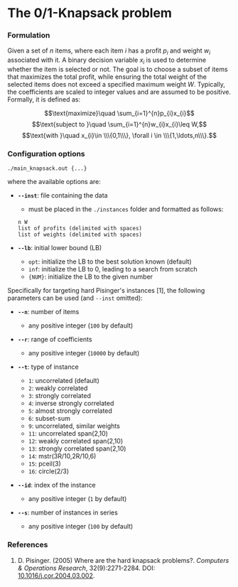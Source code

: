 # The 0/1-Knapsack problem

### Formulation

Given a set of $n$ items, where each item $i$ has a profit $p_i$ and weight $w_i$ associated with it. A binary decision variable $x_i$ is used to determine whether the item is selected or not. The goal is to choose a subset of items that maximizes the total profit, while ensuring the total weight of the selected items does not exceed a specified maximum weight $W$. Typically, the coefficients are scaled to integer values and are assumed to be positive. Formally, it is defined as:

$$\text{maximize}\quad \sum_{i=1}^{n}p_{i}x_{i}$$
$$\text{subject to }\quad \sum_{i=1}^{n}w_{i}x_{i}\leq W,$$
$$\text{with }\quad x_{i}\in \\\{0,1\\\}, \forall i \in \\\{1,\ldots,n\\\}.$$

### Configuration options

```
./main_knapsack.out {...}
```
where the available options are:
- **`--inst`**: file containing the data
  - must be placed in the `./instances` folder and formatted as follows:
  ```
  n W
  list of profits (delimited with spaces)
  list of weights (delimited with spaces)
  ```

- **`--lb`**: initial lower bound (LB)
  - `opt`: initialize the LB to the best solution known (default)
  - `inf`: initialize the LB to 0, leading to a search from scratch
  - `{NUM}`: initialize the LB to the given number

Specifically for targeting hard Pisinger's instances [1], the following parameters can be used (and `--inst` omitted):
- **`--n`**: number of items
  - any positive integer (`100` by default)

- **`--r`**: range of coefficients
  - any positive integer (`10000` by default)

- **`--t`**: type of instance
  - `1`: uncorrelated (default)
  - `2`: weakly correlated
  - `3`: strongly correlated
  - `4`: inverse strongly correlated
  - `5`: almost strongly correlated
  - `6`: subset-sum
  - `9`: uncorrelated, similar weights
  - `11`: uncorrelated span(2,10)
  - `12`: weakly correlated span(2,10)
  - `13`: strongly correlated span(2,10)
  - `14`: mstr(3R/10,2R/10,6)
  - `15`: pceil(3)
  - `16`: circle(2/3)

- **`--id`**: index of the instance
  - any positive integer (`1` by default)

- **`--s`**: number of instances in series
  - any positive integer (`100` by default)

### References

1. D. Pisinger. (2005) Where are the hard knapsack problems?. *Computers & Operations Research*, 32(9):2271-2284. DOI: [10.1016/j.cor.2004.03.002](https://doi.org/10.1016/j.cor.2004.03.002).
